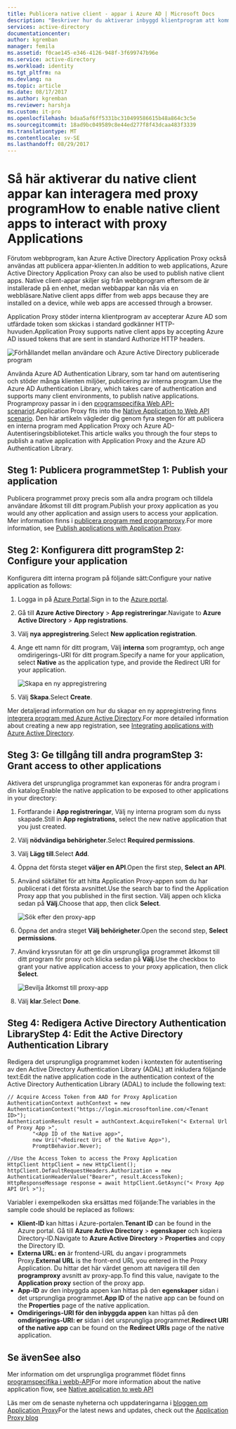 ```yaml
---
title: Publicera native client - appar i Azure AD | Microsoft Docs
description: "Beskriver hur du aktiverar inbyggd klientprogram att kommunicera med Azure AD Application Proxy Connector att tillhandahålla säker fjärråtkomst till lokala appar."
services: active-directory
documentationcenter: 
author: kgremban
manager: femila
ms.assetid: f0cae145-e346-4126-948f-3f699747b96e
ms.service: active-directory
ms.workload: identity
ms.tgt_pltfrm: na
ms.devlang: na
ms.topic: article
ms.date: 08/17/2017
ms.author: kgremban
ms.reviewer: harshja
ms.custom: it-pro
ms.openlocfilehash: bdaa5af6ff5331bc310499586615b48a864c3c5e
ms.sourcegitcommit: 18ad9bc049589c8e44ed277f8f43dcaa483f3339
ms.translationtype: MT
ms.contentlocale: sv-SE
ms.lasthandoff: 08/29/2017
---
```

# <a name="how-to-enable-native-client-apps-to-interact-with-proxy-applications"></a><span data-ttu-id="a7d11-103">Så här aktiverar du native client appar kan interagera med proxy program</span><span class="sxs-lookup"><span data-stu-id="a7d11-103">How to enable native client apps to interact with proxy Applications</span></span>

<span data-ttu-id="a7d11-104">Förutom webbprogram, kan Azure Active Directory Application Proxy också användas att publicera appar-klienten.</span><span class="sxs-lookup"><span data-stu-id="a7d11-104">In addition to web applications, Azure Active Directory Application Proxy can also be used to publish native client apps.</span></span> <span data-ttu-id="a7d11-105">Native client-appar skiljer sig från webbprogram eftersom de är installerade på en enhet, medan webbappar kan nås via en webbläsare.</span><span class="sxs-lookup"><span data-stu-id="a7d11-105">Native client apps differ from web apps because they are installed on a device, while web apps are accessed through a browser.</span></span> 

<span data-ttu-id="a7d11-106">Application Proxy stöder interna klientprogram av accepterar Azure AD som utfärdade token som skickas i standard godkänner HTTP-huvuden.</span><span class="sxs-lookup"><span data-stu-id="a7d11-106">Application Proxy supports native client apps by accepting Azure AD issued tokens that are sent in standard Authorize HTTP headers.</span></span>

![Förhållandet mellan användare och Azure Active Directory publicerade program](./media/active-directory-application-proxy-native-client/richclientflow.png)

<span data-ttu-id="a7d11-108">Använda Azure AD Authentication Library, som tar hand om autentisering och stöder många klienten miljöer, publicering av interna program.</span><span class="sxs-lookup"><span data-stu-id="a7d11-108">Use the Azure AD Authentication Library, which takes care of authentication and supports many client environments, to publish native applications.</span></span> <span data-ttu-id="a7d11-109">Programproxy passar in i den [programspecifika Web API-scenariot](develop/active-directory-authentication-scenarios.md#native-application-to-web-api).</span><span class="sxs-lookup"><span data-stu-id="a7d11-109">Application Proxy fits into the [Native Application to Web API scenario](develop/active-directory-authentication-scenarios.md#native-application-to-web-api).</span></span> <span data-ttu-id="a7d11-110">Den här artikeln vägleder dig genom fyra stegen för att publicera en interna program med Application Proxy och Azure AD-Autentiseringsbiblioteket.</span><span class="sxs-lookup"><span data-stu-id="a7d11-110">This article walks you through the four steps to publish a native application with Application Proxy and the Azure AD Authentication Library.</span></span> 

## <a name="step-1-publish-your-application"></a><span data-ttu-id="a7d11-111">Steg 1: Publicera programmet</span><span class="sxs-lookup"><span data-stu-id="a7d11-111">Step 1: Publish your application</span></span>
<span data-ttu-id="a7d11-112">Publicera programmet proxy precis som alla andra program och tilldela användare åtkomst till ditt program.</span><span class="sxs-lookup"><span data-stu-id="a7d11-112">Publish your proxy application as you would any other application and assign users to access your application.</span></span> <span data-ttu-id="a7d11-113">Mer information finns i [publicera program med programproxy](active-directory-application-proxy-publish.md).</span><span class="sxs-lookup"><span data-stu-id="a7d11-113">For more information, see [Publish applications with Application Proxy](active-directory-application-proxy-publish.md).</span></span>

## <a name="step-2-configure-your-application"></a><span data-ttu-id="a7d11-114">Steg 2: Konfigurera ditt program</span><span class="sxs-lookup"><span data-stu-id="a7d11-114">Step 2: Configure your application</span></span>
<span data-ttu-id="a7d11-115">Konfigurera ditt interna program på följande sätt:</span><span class="sxs-lookup"><span data-stu-id="a7d11-115">Configure your native application as follows:</span></span>

1. <span data-ttu-id="a7d11-116">Logga in på [Azure Portal](https://portal.azure.com).</span><span class="sxs-lookup"><span data-stu-id="a7d11-116">Sign in to the [Azure portal](https://portal.azure.com).</span></span>
2. <span data-ttu-id="a7d11-117">Gå till **Azure Active Directory** > **App registreringar**.</span><span class="sxs-lookup"><span data-stu-id="a7d11-117">Navigate to **Azure Active Directory** > **App registrations**.</span></span>
3. <span data-ttu-id="a7d11-118">Välj **nya appregistrering**.</span><span class="sxs-lookup"><span data-stu-id="a7d11-118">Select **New application registration**.</span></span>
4. <span data-ttu-id="a7d11-119">Ange ett namn för ditt program, Välj **interna** som programtyp, och ange omdirigerings-URI för ditt program.</span><span class="sxs-lookup"><span data-stu-id="a7d11-119">Specify a name for your application, select **Native** as the application type, and provide the Redirect URI for your application.</span></span> 

   ![Skapa en ny appregistrering](./media/active-directory-application-proxy-native-client/create.png)
5. <span data-ttu-id="a7d11-121">Välj **Skapa**.</span><span class="sxs-lookup"><span data-stu-id="a7d11-121">Select **Create**.</span></span>

<span data-ttu-id="a7d11-122">Mer detaljerad information om hur du skapar en ny appregistrering finns [integrera program med Azure Active Directory](.//develop/active-directory-integrating-applications.md).</span><span class="sxs-lookup"><span data-stu-id="a7d11-122">For more detailed information about creating a new app registration, see [Integrating applications with Azure Active Directory](.//develop/active-directory-integrating-applications.md).</span></span>


## <a name="step-3-grant-access-to-other-applications"></a><span data-ttu-id="a7d11-123">Steg 3: Ge tillgång till andra program</span><span class="sxs-lookup"><span data-stu-id="a7d11-123">Step 3: Grant access to other applications</span></span>
<span data-ttu-id="a7d11-124">Aktivera det ursprungliga programmet kan exponeras för andra program i din katalog:</span><span class="sxs-lookup"><span data-stu-id="a7d11-124">Enable the native application to be exposed to other applications in your directory:</span></span>

1. <span data-ttu-id="a7d11-125">Fortfarande i **App registreringar**, Välj ny interna program som du nyss skapade.</span><span class="sxs-lookup"><span data-stu-id="a7d11-125">Still in **App registrations**, select the new native application that you just created.</span></span>
2. <span data-ttu-id="a7d11-126">Välj **nödvändiga behörigheter**.</span><span class="sxs-lookup"><span data-stu-id="a7d11-126">Select **Required permissions**.</span></span>
3. <span data-ttu-id="a7d11-127">Välj **Lägg till**.</span><span class="sxs-lookup"><span data-stu-id="a7d11-127">Select **Add**.</span></span>
4. <span data-ttu-id="a7d11-128">Öppna det första steget **väljer en API**.</span><span class="sxs-lookup"><span data-stu-id="a7d11-128">Open the first step, **Select an API**.</span></span>
5. <span data-ttu-id="a7d11-129">Använd sökfältet för att hitta Application Proxy-appen som du har publicerat i det första avsnittet.</span><span class="sxs-lookup"><span data-stu-id="a7d11-129">Use the search bar to find the Application Proxy app that you published in the first section.</span></span> <span data-ttu-id="a7d11-130">Välj appen och klicka sedan på **Välj**.</span><span class="sxs-lookup"><span data-stu-id="a7d11-130">Choose that app, then click **Select**.</span></span> 

   ![Sök efter den proxy-app](./media/active-directory-application-proxy-native-client/select_api.png)
6. <span data-ttu-id="a7d11-132">Öppna det andra steget **Välj behörigheter**.</span><span class="sxs-lookup"><span data-stu-id="a7d11-132">Open the second step, **Select permissions**.</span></span>
7. <span data-ttu-id="a7d11-133">Använd kryssrutan för att ge din ursprungliga programmet åtkomst till ditt program för proxy och klicka sedan på **Välj**.</span><span class="sxs-lookup"><span data-stu-id="a7d11-133">Use the checkbox to grant your native application access to your proxy application, then click **Select**.</span></span>

   ![Bevilja åtkomst till proxy-app](./media/active-directory-application-proxy-native-client/select_perms.png)
8. <span data-ttu-id="a7d11-135">Välj **klar**.</span><span class="sxs-lookup"><span data-stu-id="a7d11-135">Select **Done**.</span></span>


## <a name="step-4-edit-the-active-directory-authentication-library"></a><span data-ttu-id="a7d11-136">Steg 4: Redigera Active Directory Authentication Library</span><span class="sxs-lookup"><span data-stu-id="a7d11-136">Step 4: Edit the Active Directory Authentication Library</span></span>
<span data-ttu-id="a7d11-137">Redigera det ursprungliga programmet koden i kontexten för autentisering av den Active Directory Authentication Library (ADAL) att inkludera följande text:</span><span class="sxs-lookup"><span data-stu-id="a7d11-137">Edit the native application code in the authentication context of the Active Directory Authentication Library (ADAL) to include the following text:</span></span>

```
// Acquire Access Token from AAD for Proxy Application
AuthenticationContext authContext = new AuthenticationContext("https://login.microsoftonline.com/<Tenant ID>");
AuthenticationResult result = authContext.AcquireToken("< External Url of Proxy App >",
        "<App ID of the Native app>",
        new Uri("<Redirect Uri of the Native App>"),
        PromptBehavior.Never);

//Use the Access Token to access the Proxy Application
HttpClient httpClient = new HttpClient();
httpClient.DefaultRequestHeaders.Authorization = new AuthenticationHeaderValue("Bearer", result.AccessToken);
HttpResponseMessage response = await httpClient.GetAsync("< Proxy App API Url >");
```

<span data-ttu-id="a7d11-138">Variabler i exempelkoden ska ersättas med följande:</span><span class="sxs-lookup"><span data-stu-id="a7d11-138">The variables in the sample code should be replaced as follows:</span></span>

* <span data-ttu-id="a7d11-139">**Klient-ID** kan hittas i Azure-portalen.</span><span class="sxs-lookup"><span data-stu-id="a7d11-139">**Tenant ID** can be found in the Azure portal.</span></span> <span data-ttu-id="a7d11-140">Gå till **Azure Active Directory** > **egenskaper** och kopiera Directory-ID.</span><span class="sxs-lookup"><span data-stu-id="a7d11-140">Navigate to **Azure Active Directory** > **Properties** and copy the Directory ID.</span></span> 
* <span data-ttu-id="a7d11-141">**Externa URL: en** är frontend-URL du angav i programmets Proxy.</span><span class="sxs-lookup"><span data-stu-id="a7d11-141">**External URL** is the front-end URL you entered in the Proxy Application.</span></span> <span data-ttu-id="a7d11-142">Du hittar det här värdet genom att navigera till den **programproxy** avsnitt av proxy-app.</span><span class="sxs-lookup"><span data-stu-id="a7d11-142">To find this value, navigate to the **Application proxy** section of the proxy app.</span></span>
* <span data-ttu-id="a7d11-143">**App-ID** av den inbyggda appen kan hittas på den **egenskaper** sidan i det ursprungliga programmet.</span><span class="sxs-lookup"><span data-stu-id="a7d11-143">**App ID** of the native app can be found on the **Properties** page of the native application.</span></span>
* <span data-ttu-id="a7d11-144">**Omdirigerings-URI för den inbyggda appen** kan hittas på den **omdirigerings-URI: er** sidan i det ursprungliga programmet.</span><span class="sxs-lookup"><span data-stu-id="a7d11-144">**Redirect URI of the native app** can be found on the **Redirect URIs** page of the native application.</span></span>


## <a name="see-also"></a><span data-ttu-id="a7d11-145">Se även</span><span class="sxs-lookup"><span data-stu-id="a7d11-145">See also</span></span>

<span data-ttu-id="a7d11-146">Mer information om det ursprungliga programmet flödet finns [programspecifika i webb-API](develop/active-directory-authentication-scenarios.md#native-application-to-web-api)</span><span class="sxs-lookup"><span data-stu-id="a7d11-146">For more information about the native application flow, see [Native application to web API](develop/active-directory-authentication-scenarios.md#native-application-to-web-api)</span></span>

<span data-ttu-id="a7d11-147">Läs mer om de senaste nyheterna och uppdateringarna i [bloggen om Application Proxy](http://blogs.technet.com/b/applicationproxyblog/)</span><span class="sxs-lookup"><span data-stu-id="a7d11-147">For the latest news and updates, check out the [Application Proxy blog](http://blogs.technet.com/b/applicationproxyblog/)</span></span>
